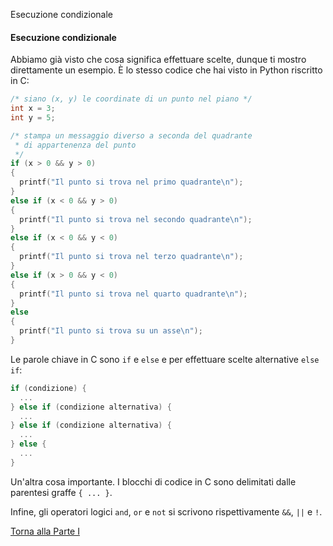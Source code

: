 Esecuzione condizionale



#### Esecuzione condizionale

Abbiamo già visto che cosa significa effettuare scelte, dunque ti mostro
direttamente un esempio. &Egrave; lo stesso codice che hai visto in Python
riscritto in C:

```c
/* siano (x, y) le coordinate di un punto nel piano */
int x = 3;
int y = 5;

/* stampa un messaggio diverso a seconda del quadrante
 * di appartenenza del punto
 */
if (x > 0 && y > 0)
{
  printf("Il punto si trova nel primo quadrante\n");
}
else if (x < 0 && y > 0)
{
  printf("Il punto si trova nel secondo quadrante\n");
}
else if (x < 0 && y < 0)
{
  printf("Il punto si trova nel terzo quadrante\n");
}
else if (x > 0 && y < 0)
{
  printf("Il punto si trova nel quarto quadrante\n");
}
else
{
  printf("Il punto si trova su un asse\n");
}
```

Le parole chiave in C sono `if` e `else` e per effettuare scelte alternative
`else if`:

```c
if (condizione) {
  ...
} else if (condizione alternativa) {
  ...
} else if (condizione alternativa) {
  ...
} else {
  ...
}
```

Un'altra cosa importante. I blocchi di codice in C
sono delimitati dalle parentesi graffe `{ ... }`.

Infine, gli operatori logici `and`, `or` e `not` si scrivono
rispettivamente `&&`, `||` e `!`.

<a href="/activities/1">Torna alla Parte I</a>
